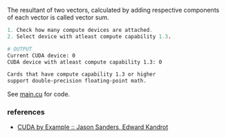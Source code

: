 The resultant of two vectors, calculated by adding respective components of
each vector is called vector sum.

```c
1. Check how many compute devices are attached.
2. Select device with atleast compute capability 1.3.
```

```bash
# OUTPUT
Current CUDA device: 0
CUDA device with atleast compute capability 1.3: 0

Cards that have compute capability 1.3 or higher
support double-precision floating-point math.
```

See [main.cu] for code.

[main.cu]: main.cu


### references

- [CUDA by Example :: Jason Sanders, Edward Kandrot](http://www.mat.unimi.it/users/sansotte/cuda/CUDA_by_Example.pdf)
